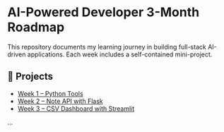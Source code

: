 # AI-Powered Developer 3-Month Roadmap

This repository documents my learning journey in building full-stack AI-driven applications. Each week includes a self-contained mini-project.

## 📁 Projects

- [Week 1 – Python Tools](./week1-python-tools)
- [Week 2 – Note API with Flask](./week2-note-api)
- [Week 3 – CSV Dashboard with Streamlit](./week3-dashboard-csv)

...

